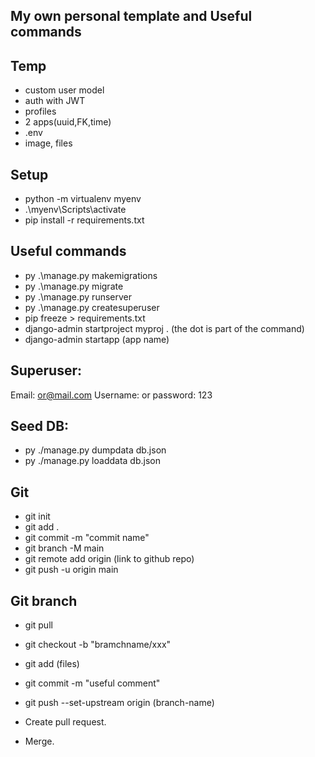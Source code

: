 
## My own personal template and Useful commands

## Temp
- custom user model
- auth with JWT
- profiles
- 2 apps(uuid,FK,time)
- .env
- image, files

## Setup
* python -m virtualenv myenv
* .\myenv\Scripts\activate
* pip install -r requirements.txt

## Useful commands
* py .\manage.py makemigrations
* py .\manage.py migrate
* py .\manage.py runserver
* py .\manage.py createsuperuser
* pip freeze > requirements.txt
* django-admin startproject myproj .    (the dot is part of the command)
* django-admin startapp (app name)	


## Superuser:
Email: or@mail.com
Username: or
password: 123

## Seed DB:
* py ./manage.py dumpdata db.json
* py ./manage.py loaddata db.json


## Git
* git init
* git add .
* git commit -m "commit name"
* git branch -M main
* git remote add origin (link to github repo)
* git push -u origin main

## Git branch
*  git pull
*  git checkout -b "bramchname/xxx"
*  git add (files)
*  git commit -m "useful comment"
*  git push --set-upstream origin (branch-name)

* Create pull request.
* Merge.